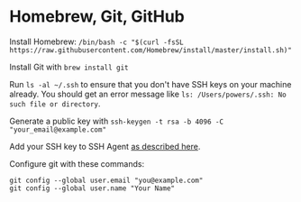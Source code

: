 # Homebrew, Git, GitHub

Install Homebrew: `/bin/bash -c "$(curl -fsSL https://raw.githubusercontent.com/Homebrew/install/master/install.sh)"`

Install Git with `brew install git`

Run `ls -al ~/.ssh` to ensure that you don't have SSH keys on your machine already.  You should get an error message like `ls: /Users/powers/.ssh: No such file or directory`.

Generate a public key with `ssh-keygen -t rsa -b 4096 -C "your_email@example.com"`

Add your SSH key to SSH Agent [as described here](https://docs.github.com/en/free-pro-team@latest/github/authenticating-to-github/generating-a-new-ssh-key-and-adding-it-to-the-ssh-agent#adding-your-ssh-key-to-the-ssh-agent).

Configure git with these commands:

```
git config --global user.email "you@example.com"
git config --global user.name "Your Name"
```